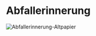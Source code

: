 # Abfallerinnerung

![Abfallerinnerung-Altpapier](https://github.com/MaxxKra/Abfallerinnerung/assets/83531755/25451429-b5be-4a2b-bbbb-3dceb16baf7b)
